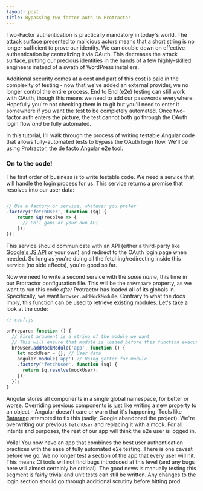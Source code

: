 ```yaml
---
layout: post
title: Bypassing two-factor auth in Protractor
---
```


Two-Factor authentication is practically mandatory in today's world.  The attack surface presented to malicious actors means that a short string is no longer sufficient to prove our identity.  We can double down on effective authentication by centralizing it via OAuth.  This decreases the attack surface, putting our precious identities in the hands of a few highly-skilled engineers instead of a swath of WordPress installers.

Additional security comes at a cost and part of this cost is paid in the complexity of testing - now that we've added an external provider, we no longer control the entire process.  End to End (e2e) testing can still work with OAuth, though this means we need to add our passwords everywhere.  Hopefully you're not checking them in to git but you'll need to enter it somewhere if you want the test to be completely automated.  Once two-factor auth enters the picture, the test cannot both go through the OAuth login flow _and_ be fully automated.

In this tutorial, I'll walk through the process of writing testable Angular code that allows fully-automated tests to bypass the OAuth login flow.  We'll be using [Protractor](angular.github.io/protractor/#/), the de facto Angular e2e tool.

### On to the code!

The first order of business is to write testable code.  We need a service that will handle the login process for us.  This service returns a promise that resolves into our user data:

```javascript

// Use a factory or service, whatever you prefer
.factory('fetchUser', function ($q) {
    return $q(resolve => {
      // Poll gapi or your own API
    });
});
```

This service should communicate with an API (either a third-party like [Google's JS API](https://developers.google.com/api-client-library/javascript/start/start-js#how-it-looks-in-javascript) or your own) and redirect to the OAuth login page when needed.  So long as you're doing all the fetching/redirecting inside this service (no side effects), you're good so far.

Now we need to write a second service with the _same name_, this time in our Protractor configuration file.  This will be the `onPrepare` property, as we want to run this code _after_ Protractor has loaded all of its globals in.  Specifically, we want `browser.addMockModule`.  Contrary to what the docs imply, this function can be used to retrieve existing modules.  Let's take a look at the code:

```javascript
// conf.js

onPrepare: function () {
  // First argument is a string of the module we want
  // This will ensure that module is loaded before this function executes
  browser.addMockModule('app', function () {
    let mockUser = {}; // User data
    angular.module('app') // Using getter for module
    .factory('fetchUser', function ($q) {
      return $q.resolve(mockUser);
    });
  });
}
```

Angular stores all components in a single global namespace, for better or worse.  Overriding previous components is just like writing a new property to an object - Angular doesn't care or warn that it's happening.  Tools like [Batarang](https://chrome.google.com/webstore/detail/angularjs-batarang/ighdmehidhipcmcojjgiloacoafjmpfk?hl=en) attempted to fix this (sadly, Google abandoned the project).  We're overwriting our previous `fetchUser` and replacing it with a mock.  For all intents and purposes, the rest of our app will think the e2e user is logged in.

Voila!  You now have an app that combines the best user authentication practices with the ease of fully automated e2e testing.  There is one caveat before we go.  We no longer test a section of the app that every user will hit.  This means CI tools will not find bugs introduced at this level (and any bugs here will almost certainly be critical).  The good news is manually testing this segment is fairly trivial and unit tests can still be written.  Any changes to the login section should go through additional scrutiny before hitting prod.